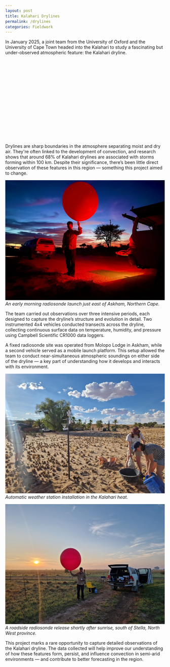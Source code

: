 ```yaml
---
layout: post
title: Kalahari Drylines
permalink: /drylines
categories: Fieldwork
---
```


In January 2025, a joint team from the University of Oxford and the University of Cape Town headed into the Kalahari to study a fascinating but under-observed atmospheric feature: the Kalahari dryline.


<link rel="stylesheet" href="https://unpkg.com/leaflet@1.9.4/dist/leaflet.css" crossorigin="" />
<script src="https://unpkg.com/leaflet@1.9.4/dist/leaflet.js" crossorigin=""></script>

<div id="map" style="height: 250px; width: 100%; margin-top: 1em;"></div>

<script>
document.addEventListener("DOMContentLoaded", function () {
  var map = L.map('map').setView([-26, 25], 4);
  L.tileLayer('https://tile.openstreetmap.org/{z}/{x}/{y}.png', {
    attribution: '© OpenStreetMap contributors'
  }).addTo(map); 
  // Define custom red and green icons
  var redIcon = new L.Icon({
    iconUrl: 'https://raw.githubusercontent.com/pointhi/leaflet-color-markers/master/img/marker-icon-red.png',
    shadowUrl: 'https://unpkg.com/leaflet@1.9.4/dist/images/marker-shadow.png',
    iconSize: [25, 41],
    iconAnchor: [12, 41],
    popupAnchor: [1, -34],
    shadowSize: [41, 41]
  });

  // Apply colored markers
  L.marker([-26.931336858920407, 20.661717746560647], { icon: redIcon }).addTo(map)
    .bindPopup('Molopo');
});
</script>

Drylines are sharp boundaries in the atmosphere separating moist and dry air. They're often linked to the development of convection, and research shows that around 68% of Kalahari drylines are associated with storms forming within 100 km. Despite their significance, there’s been little direct observation of these features in this region — something this project aimed to change.

![img1](/assets/kapex2/ah_night_sonde.jpg)  
*An early morning radiosonde launch just east of Askham, Northern Cape.*  

The team carried out observations over three intensive periods, each designed to capture the dryline’s structure and evolution in detail. Two instrumented 4x4 vehicles conducted transects across the dryline, collecting continuous surface data on temperature, humidity, and pressure using Campbell Scientific CR1000 data loggers.

A fixed radiosonde site was operated from Molopo Lodge in Askham, while a second vehicle served as a mobile launch platform. This setup allowed the team to conduct near-simultaneous atmospheric soundings on either side of the dryline — a key part of understanding how it develops and interacts with its environment.

![img3](/assets/kapex2/aws_install.jpg)  
*Automatic weather station installation in the Kalahari heat.*  

![img2](/assets/kapex2/ah_roving.jpg)  
*A roadside radiosonde release shortly after sunrise, south of Stella, North West province.*  

This project marks a rare opportunity to capture detailed observations of the Kalahari dryline. The data collected will help improve our understanding of how these features form, persist, and influence convection in semi-arid environments — and contribute to better forecasting in the region.
